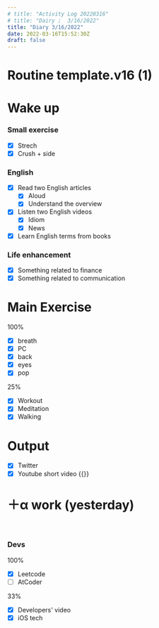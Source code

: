 ```yaml
---
# title: "Activity Log 20220316"
# title: "Dairy ;  3/16/2022"
title: "Diary 3/16/2022"  
date: 2022-03-16T15:52:30Z
draft: false
---
```

# Routine template.v16 (1)

# Wake up

### Small exercise

- [x]  Strech
- [x]  Crush + side

### English

- [x]  Read two English articles
    - [x]  Aloud
    - [x]  Understand the overview
- [x]  Listen two English videos
    - [x]  Idiom
    - [x]  News
- [x]  Learn English terms from books

### Life enhancement

- [x]  Something related to finance
- [x]  Something related to communication

# Main Exercise

100%

- [x]  breath
- [x]  PC
- [x]  back
- [x]  eyes
- [x]  pop

25%

- [x]  Workout
- [x]  Meditation
- [x]  Walking

# Output

- [x]  Twitter
- [x]  Youtube short video {{<youtube tC0yTxB3zzc>}}

# ＋α work (yesterday)
　
### Devs

100%

- [x]  Leetcode
- [ ]  AtCoder

33%

- [x]  Developers' video
- [x]  iOS tech
